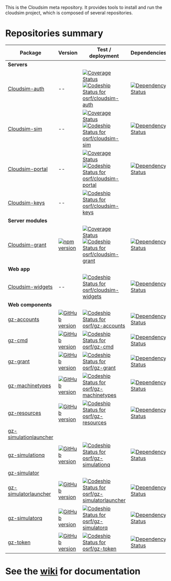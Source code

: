This is the Cloudsim meta repository. It provides tools to install and run the
cloudsim project, which is composed of several repositories.

# Repositories summary #

Package | Version | Test / deployment | Dependencies | Pull requests
------- | ------- | ----------------- | ------------ | -------------
**Servers** | | | |
[Cloudsim-auth](https://bitbucket.org/osrf/cloudsim-auth) | -- | [![Coverage Status](https://coveralls.io/repos/bitbucket/osrf/cloudsim-auth/badge.svg?branch=default)](https://coveralls.io/bitbucket/osrf/cloudsim-auth?branch=default) [ ![Codeship Status for osrf/cloudsim-auth](https://codeship.com/projects/d48e5670-0c06-0134-283f-368b7d3cc702/status?branch=default)](https://codeship.com/projects/156010) | [![Dependency Status](https://www.versioneye.com/user/projects/57ca2dec939fc60037ebcff7/badge.svg?style=flat-square)](https://www.versioneye.com/user/projects/57ca2dec939fc60037ebcff7) |
[Cloudsim-sim](https://bitbucket.org/osrf/cloudsim-sim) | -- | [![Coverage Status](https://coveralls.io/repos/bitbucket/osrf/cloudsim-sim/badge.svg?branch=default)](https://coveralls.io/bitbucket/osrf/cloudsim-sim?branch=default) [ ![Codeship Status for osrf/cloudsim-sim](https://codeship.com/projects/c1074290-4c5e-0134-4ebf-52026d0c47d6/status?branch=default)](https://codeship.com/projects/170204) | [![Dependency Status](https://www.versioneye.com/user/projects/57ca1ead69d949002f38dc6f/badge.svg?style=flat-square)](https://www.versioneye.com/user/projects/57ca1ead69d949002f38dc6f) |
[Cloudsim-portal](https://bitbucket.org/osrf/cloudsim-portal) | -- | [![Coverage Status](https://coveralls.io/repos/bitbucket/osrf/cloudsim-portal/badge.svg?branch=default)](https://coveralls.io/bitbucket/osrf/cloudsim-portal?branch=default) [ ![Codeship Status for osrf/cloudsim-portal](https://codeship.com/projects/915a1070-0a4d-0134-bce0-06f29080c625/status?branch=default)](https://codeship.com/projects/155557) | [![Dependency Status](https://www.versioneye.com/user/projects/57ca2d8c939fc600508e90a4/badge.svg?style=flat-square)](https://www.versioneye.com/user/projects/57ca2d8c939fc600508e90a4) |
[Cloudsim-keys](https://bitbucket.org/osrf/cloudsim-keys) | -- | [ ![Codeship Status for osrf/cloudsim-keys](https://codeship.com/projects/196a88f0-52b2-0134-2889-02adab5d782c/status?branch=default)](https://codeship.com/projects/171619) |
**Server modules** | | | |
[Cloudsim-grant](https://bitbucket.org/osrf/cloudsim-grant) | [![npm version](https://badge.fury.io/js/cloudsim-grant.svg)](https://badge.fury.io/js/cloudsim-grant) | [![Coverage Status](https://coveralls.io/repos/bitbucket/osrf/cloudsim-grant/badge.svg?branch=default)](https://coveralls.io/bitbucket/osrf/cloudsim-grant?branch=default) [ ![Codeship Status for osrf/cloudsim-grant](https://codeship.com/projects/5c4c7e80-0c07-0134-008b-368b7d3cc702/status?branch=default)](https://codeship.com/projects/156011) | [![Dependency Status](https://www.versioneye.com/user/projects/57ca2b3469d9490042f7322b/badge.svg?style=flat-square)](https://www.versioneye.com/user/projects/57ca2b3469d9490042f7322b) |
**Web app** | | | |
[Cloudsim-widgets](https://bitbucket.org/osrf/cloudsim-widgets) | -- | [ ![Codeship Status for osrf/cloudsim-widgets](https://codeship.com/projects/17ac82b0-0e62-0134-df85-7ab2ad815cc6/status?branch=default)](https://codeship.com/projects/156369)  | [![Dependency Status](https://www.versioneye.com/user/projects/57ca396c968d64004d976620/badge.svg?style=flat-square)](https://www.versioneye.com/user/projects/57ca396c968d64004d976620) |
**Web components** | | | |
[gz-accounts](https://github.com/osrf/gz-accounts) | [![GitHub version](https://badge.fury.io/gh/osrf%2Fgz-accounts.svg)](https://badge.fury.io/gh/osrf%2Fgz-accounts) | [ ![Codeship Status for osrf/gz-accounts](https://codeship.com/projects/482159d0-1ae6-0134-e1c3-0e8ad2af7d49/status?branch=master)](https://codeship.com/projects/159498) | [![Dependency Status](https://www.versioneye.com/user/projects/57ceff598d1bad004e51a27a/badge.svg?style=flat-square)](https://www.versioneye.com/user/projects/57ceff598d1bad004e51a27a) | [![PR](https://img.shields.io/github/issues-pr/osrf/gz-accounts.svg)](https://github.com/osrf/gz-accounts/pulls)
[gz-cmd](https://github.com/osrf/gz-cmd) | [![GitHub version](https://badge.fury.io/gh/osrf%2Fgz-cmd.svg)](https://badge.fury.io/gh/osrf%2Fgz-cmd) | [ ![Codeship Status for osrf/gz-cmd](https://codeship.com/projects/03132470-1ae6-0134-0f10-0e8ad2af7d49/status?branch=master)](https://codeship.com/projects/159495) | [![Dependency Status](https://www.versioneye.com/user/projects/57ca37da968d640049e1287d/badge.svg?style=flat-square)](https://www.versioneye.com/user/projects/57ca37da968d640049e1287d) | [![PR](https://img.shields.io/github/issues-pr/osrf/gz-cmd.svg)](https://github.com/osrf/gz-cmd/pulls)
[gz-grant](https://github.com/osrf/gz-grant) | [![GitHub version](https://badge.fury.io/gh/osrf%2Fgz-grant.svg)](https://badge.fury.io/gh/osrf%2Fgz-grant) | [ ![Codeship Status for osrf/gz-grant](https://codeship.com/projects/2fadd1c0-1ae6-0134-6f11-0e8ad2af7d49/status?branch=master)](https://codeship.com/projects/159497) | [![Dependency Status](https://www.versioneye.com/user/projects/57ca37c2939fc6004abe4af9/badge.svg?style=flat-square)](https://www.versioneye.com/user/projects/57ca37c2939fc6004abe4af9) | [![PR](https://img.shields.io/github/issues-pr/osrf/gz-grant.svg)](https://github.com/osrf/gz-grant/pulls)
[gz-machinetypes](https://github.com/osrf/gz-machinetypes) | [![GitHub version](https://badge.fury.io/gh/osrf%2Fgz-machinetypes.svg)](https://badge.fury.io/gh/osrf%2Fgz-machinetypes) | [ ![Codeship Status for osrf/gz-machinetypes](https://codeship.com/projects/07d41560-536b-0134-4b09-3619cfe9535c/status?branch=master)](https://codeship.com/projects/171807) | [![Dependency Status](https://www.versioneye.com/user/projects/57ceff268d1bad004c3d7805/badge.svg?style=flat-square)](https://www.versioneye.com/user/projects/57ceff268d1bad004c3d7805) | [![PR](https://img.shields.io/github/issues-pr/osrf/gz-machinetypes.svg)](https://github.com/osrf/gz-machinetypes/pulls)
[gz-resources](https://github.com/osrf/gz-resources) | [![GitHub version](https://badge.fury.io/gh/osrf%2Fgz-resources.svg)](https://badge.fury.io/gh/osrf%2Fgz-resources) | [ ![Codeship Status for osrf/gz-resources](https://codeship.com/projects/21902870-60c1-0134-82e0-1e1ec2b80fe8/status?branch=master)](https://codeship.com/projects/174634) | [![Dependency Status](https://www.versioneye.com/user/projects/57e0292c6dfcd00047c51ead/badge.svg?style=flat-square)](https://www.versioneye.com/user/projects/57e0292c6dfcd00047c51ead) | [![PR](https://img.shields.io/github/issues-pr/osrf/gz-resources.svg)](https://github.com/osrf/gz-resources/pulls)
[gz-simulationlauncher](https://github.com/osrf/gz-simulationlauncher) | | | | [![PR](https://img.shields.io/github/issues-pr/osrf/gz-simulationlauncher.svg)](https://github.com/osrf/gz-simulationlauncher/pulls)
[gz-simulationq](https://github.com/osrf/gz-simulationq) | [![GitHub version](https://badge.fury.io/gh/osrf%2Fgz-simulationq.svg)](https://badge.fury.io/gh/osrf%2Fgz-simulationq) | [ ![Codeship Status for osrf/gz-simulationq](https://codeship.com/projects/4a474a60-2794-0134-e82d-3ecd098fa328/status?branch=master)](https://codeship.com/projects/162319) | [![Dependency Status](https://www.versioneye.com/user/projects/57ca389a968d640039516e85/badge.svg?style=flat-square)](https://www.versioneye.com/user/projects/57ca389a968d640039516e85) | [![PR](https://img.shields.io/github/issues-pr/osrf/gz-simulationq.svg)](https://github.com/osrf/gz-simulationq/pulls)
[gz-simulator](https://github.com/osrf/gz-simulator) | | | | [![PR](https://img.shields.io/github/issues-pr/osrf/gz-simulator.svg)](https://github.com/osrf/gz-simulator/pulls)
[gz-simulatorlauncher](https://github.com/osrf/gz-simulatorlauncher) | [![GitHub version](https://badge.fury.io/gh/osrf%2Fgz-simulatorlauncher.svg)](https://badge.fury.io/gh/osrf%2Fgz-simulatorlauncher) | [ ![Codeship Status for osrf/gz-simulatorlauncher](https://codeship.com/projects/ca6e4b90-26dd-0134-ec6c-0ee1950dc067/status?branch=master)](https://codeship.com/projects/162140) | [![Dependency Status](https://www.versioneye.com/user/projects/57ca3905968d640033602966/badge.svg?style=flat-square)](https://www.versioneye.com/user/projects/57ca3905968d640033602966) | [![PR](https://img.shields.io/github/issues-pr/osrf/gz-simulatorlauncher.svg)](https://github.com/osrf/gz-simulatorlauncher/pulls)
[gz-simulatorq](https://github.com/osrf/gz-simulatorq) | [![GitHub version](https://badge.fury.io/gh/osrf%2Fgz-simulatorq.svg)](https://badge.fury.io/gh/osrf%2Fgz-simulatorq) | [ ![Codeship Status for osrf/gz-simulatorq](https://codeship.com/projects/2cc0c8d0-26de-0134-b77a-166eddd0a5f8/status?branch=master)](https://codeship.com/projects/162141) | [![Dependency Status](https://www.versioneye.com/user/projects/57ca39ea69d94900419ca388/badge.svg?style=flat-square)](https://www.versioneye.com/user/projects/57ca39ea69d94900419ca388) | [![PR](https://img.shields.io/github/issues-pr/osrf/gz-simulatorq.svg)](https://github.com/osrf/gz-simulatorq/pulls)
[gz-token](https://github.com/osrf/gz-token) | [![GitHub version](https://badge.fury.io/gh/osrf%2Fgz-token.svg)](https://badge.fury.io/gh/osrf%2Fgz-token) | [ ![Codeship Status for osrf/gz-token](https://codeship.com/projects/a4a3e170-1ae3-0134-a64a-265a91e3d879/status?branch=master)](https://codeship.com/projects/159492)  | [![Dependency Status](https://www.versioneye.com/user/projects/57ca3751939fc600471d507a/badge.svg?style=flat-square)](https://www.versioneye.com/user/projects/57ca3751939fc600471d507a) | [![PR](https://img.shields.io/github/issues-pr/osrf/gz-token.svg)](https://github.com/osrf/gz-token/pulls)



# See the [wiki](https://bitbucket.org/osrf/cloudsim/wiki) for documentation #